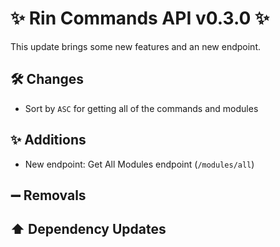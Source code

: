 # ✨ Rin Commands API v0.3.0 ✨

This update brings some new features and an new endpoint.

## 🛠️ Changes

- Sort by `ASC` for getting all of the commands and modules

## ✨ Additions

- New endpoint: Get All Modules endpoint (`/modules/all`)

## ➖ Removals

## ⬆️ Dependency Updates